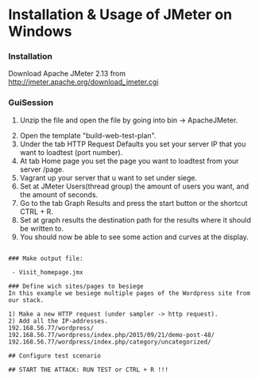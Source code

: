 # Installation & Usage of JMeter on Windows

### Installation
Download Apache JMeter 2.13 from http://jmeter.apache.org/download_jmeter.cgi 


### GuiSession
1. Unzip the file and open the file by going into bin -> ApacheJMeter.
2) Open the template "build-web-test-plan".
3) Under the tab HTTP Request Defaults you set your server IP that you want to loadtest (port number).
4) At tab Home page you set the page you want to loadtest from your server <ip>/page.
5) Vagrant up your server that u want to set under siege.
6) Set at JMeter Users(thread group) the amount of users you want, and the amount of seconds.
7) Go to the tab Graph Results and press the start button or the shortcut CTRL + R.
8) Set at graph results the destination path for the results where it should be written to.
9) You should now be able to see some action and curves at the display.
```

### Make output file:

 - Visit_homepage.jmx
 
### Define wich sites/pages to besiege
In this example we besiege multiple pages of the Wordpress site from our stack.

1) Make a new HTTP request (under sampler -> http request).
2) Add all the IP-addresses.
192.168.56.77/wordpress/
192.168.56.77/wordpress/index.php/2015/09/21/demo-post-48/
192.168.56.77/wordpress/index.php/category/uncategorized/

## Configure test scenario 

## START THE ATTACK: RUN TEST or CTRL + R !!!